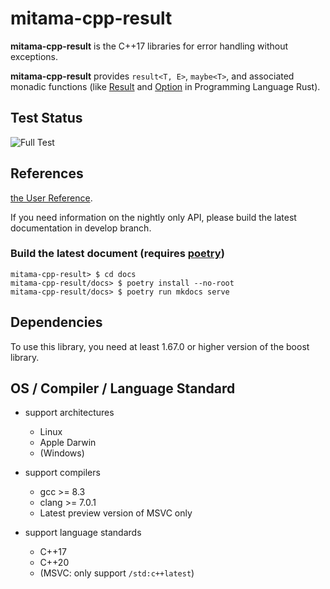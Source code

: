 # mitama-cpp-result

**mitama-cpp-result** is the C++17 libraries for error handling without exceptions.

**mitama-cpp-result** provides `result<T, E>`, `maybe<T>`, and associated monadic functions
(like [Result](https://doc.rust-lang.org/std/result/enum.Result.html)
and [Option](https://doc.rust-lang.org/std/option/enum.Option.html) in Programming Language Rust).

## Test Status 
![Full Test](https://github.com/LoliGothick/mitama-cpp-result/workflows/Full%20Test/badge.svg)

## References

[the User Reference](https://loligothick.github.io/mitama-cpp-result/).

If you need information on the nightly only API, please build the latest documentation in develop branch.

### Build the latest document (requires [poetry](https://python-poetry.org/))

```shell
mitama-cpp-result> $ cd docs
mitama-cpp-result/docs> $ poetry install --no-root
mitama-cpp-result/docs> $ poetry run mkdocs serve
```

## Dependencies

To use this library, you need at least 1.67.0 or higher version of the boost library.

## OS / Compiler / Language Standard

- support architectures
    - Linux
    - Apple Darwin
    - (Windows)

- support compilers
    - gcc >= 8.3
    - clang >= 7.0.1
    - Latest preview version of MSVC only 

- support language standards
    - C++17
    - C++20
    - (MSVC: only support `/std:c++latest`)
